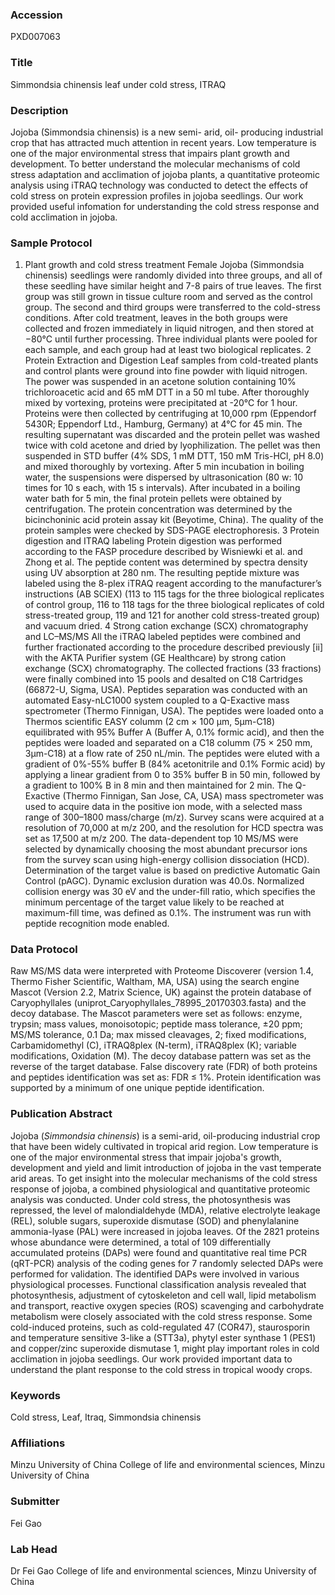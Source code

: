 ### Accession
PXD007063

### Title
Simmondsia chinensis leaf under cold stress, ITRAQ

### Description
Jojoba (Simmondsia chinensis) is a new semi- arid, oil- producing industrial crop that has attracted much attention in recent years. Low temperature is one of the major environmental stress that impairs plant growth and development. To better understand the molecular mechanisms of cold stress adaptation and acclimation of jojoba plants, a quantitative proteomic analysis using iTRAQ technology was conducted to detect the effects of cold stress on protein expression profiles in jojoba seedlings. Our work provided useful infomation for understanding the cold stress response and cold acclimation in jojoba.

### Sample Protocol
1. Plant growth and cold  stress treatment Female Jojoba (Simmondsia chinensis) seedlings were randomly divided into three groups, and all of these seedling have similar height and 7-8 pairs of true leaves. The first group was still grown in tissue culture room and served as the control group. The second and third groups were transferred to the cold-stress conditions. After cold treatment, leaves in the both groups were collected and frozen immediately in liquid nitrogen, and then stored at −80°C until further processing. Three individual plants were pooled for each sample, and each group had at least two biological replicates.  2 Protein Extraction and Digestion Leaf samples from cold-treated plants and control plants were ground into fine powder with liquid nitrogen. The power was suspended in an acetone solution containing 10% trichloroacetic acid and 65 mM DTT in a 50 ml tube. After thoroughly mixed by vortexing, proteins were precipitated at  -20℃ for 1 hour. Proteins were then collected by centrifuging at 10,000 rpm (Eppendorf 5430R; Eppendorf Ltd., Hamburg, Germany) at 4°C for 45 min. The resulting supernatant was discarded and the protein pellet was washed twice with cold acetone and dried by lyophilization. The pellet was then suspended in STD buffer (4% SDS, 1 mM DTT, 150 mM Tris-HCl, pH 8.0) and mixed thoroughly by vortexing. After 5 min incubation in boiling water, the suspensions were dispersed by ultrasonication (80 w: 10 times for 10 s each, with 15 s intervals). After incubated in a boiling water bath for 5 min, the final protein pellets were obtained by centrifugation. The protein concentration was determined by the bicinchoninic acid protein assay kit (Beyotime, China). The quality of the protein samples were checked by SDS-PAGE electrophoresis.  3 Protein digestion and ITRAQ labeling Protein digestion was performed according to the FASP procedure described by Wisniewki et al. and Zhong et al. The peptide content was determined by spectra density using UV absorption at 280 nm. The resulting peptide mixture was labeled using the 8-plex iTRAQ reagent according to the manufacturer’s instructions (AB SCIEX) (113 to 115 tags for the three biological replicates of control group, 116 to 118 tags for the three biological replicates of cold stress-treated group, 119 and 121 for another cold stress-treated group) and vacuum dried.  4 Strong cation exchange (SCX) chromatography and LC–MS/MS   All the iTRAQ labeled peptides were combined and further fractionated according to the procedure described previously [ii] with the AKTA Purifier system (GE Healthcare) by strong cation exchange (SCX) chromatography. The collected fractions (33 fractions) were finally combined into 15 pools and desalted on C18 Cartridges (66872-U, Sigma, USA).    Peptides separation was conducted with an automated Easy-nLC1000 system coupled to a Q-Exactive mass spectrometer (Thermo Finnigan, USA). The peptides were loaded onto a Thermos scientific EASY columm (2 cm × 100 μm, 5μm-C18) equilibrated with 95% Buffer A (Buffer A, 0.1% formic acid), and then the peptides were loaded and separated on a C18 columm (75 × 250 mm, 3μm-C18) at a flow rate of 250 nL/min. The peptides were eluted with a gradient of 0%-55% buffer B (84% acetonitrile and 0.1% Formic acid) by applying a linear gradient from 0 to 35% buffer B in 50 min, followed by a gradient to 100% B in 8 min and then maintained for 2 min.   The Q-Exactive (Thermo Finnigan, San Jose, CA, USA) mass spectrometer was used to acquire data in the positive ion mode, with a selected mass range of 300–1800 mass/charge (m/z). Survey scans were acquired at a resolution of 70,000 at m/z 200, and the resolution for HCD spectra was set as 17,500 at m/z 200. The data-dependent top 10 MS/MS were selected by dynamically choosing the most abundant precursor ions from the survey scan using high-energy collision dissociation (HCD). Determination of the target value is based on predictive Automatic Gain Control (pAGC). Dynamic exclusion duration was 40.0s. Normalized collision energy was 30 eV and the under-fill ratio, which specifies the minimum percentage of the target value likely to be reached at maximum-fill time, was defined as 0.1%. The instrument was run with peptide recognition mode enabled.

### Data Protocol
Raw MS/MS data were interpreted with Proteome Discoverer (version 1.4, Thermo Fisher Scientific, Waltham, MA, USA) using the search engine Mascot (Version 2.2, Matrix Science, UK) against the protein database of Caryophyllales (uniprot_Caryophyllales_78995_20170303.fasta)  and the decoy database. The Mascot parameters were set as follows: enzyme, trypsin; mass values, monoisotopic; peptide mass tolerance, ±20 ppm; MS/MS tolerance, 0.1 Da; max missed cleavages, 2; fixed modifications, Carbamidomethyl (C), iTRAQ8plex (N-term), iTRAQ8plex (K); variable modifications, Oxidation (M). The decoy database pattern was set as the reverse of the target database. False discovery rate (FDR) of both proteins and peptides identification was set as: FDR ≤ 1%. Protein identification was supported by a minimum of one unique peptide identification.

### Publication Abstract
Jojoba (<i>Simmondsia chinensis</i>) is a semi-arid, oil-producing industrial crop that have been widely cultivated in tropical arid region. Low temperature is one of the major environmental stress that impair jojoba's growth, development and yield and limit introduction of jojoba in the vast temperate arid areas. To get insight into the molecular mechanisms of the cold stress response of jojoba, a combined physiological and quantitative proteomic analysis was conducted. Under cold stress, the photosynthesis was repressed, the level of malondialdehyde (MDA), relative electrolyte leakage (REL), soluble sugars, superoxide dismutase (SOD) and phenylalanine ammonia-lyase (PAL) were increased in jojoba leaves. Of the 2821 proteins whose abundance were determined, a total of 109 differentially accumulated proteins (DAPs) were found and quantitative real time PCR (qRT-PCR) analysis of the coding genes for 7 randomly selected DAPs were performed for validation. The identified DAPs were involved in various physiological processes. Functional classification analysis revealed that photosynthesis, adjustment of cytoskeleton and cell wall, lipid metabolism and transport, reactive oxygen species (ROS) scavenging and carbohydrate metabolism were closely associated with the cold stress response. Some cold-induced proteins, such as cold-regulated 47 (COR47), staurosporin and temperature sensitive 3-like a (STT3a), phytyl ester synthase 1 (PES1) and copper/zinc superoxide dismutase 1, might play important roles in cold acclimation in jojoba seedlings. Our work provided important data to understand the plant response to the cold stress in tropical woody crops.

### Keywords
Cold stress, Leaf, Itraq, Simmondsia chinensis

### Affiliations
Minzu University  of China
College of life and environmental sciences, Minzu University of China

### Submitter
Fei Gao

### Lab Head
Dr Fei Gao
College of life and environmental sciences, Minzu University of China


